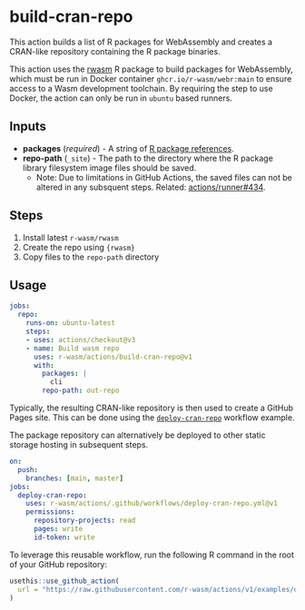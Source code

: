 # build-cran-repo

This action builds a list of R packages for WebAssembly and creates a CRAN-like repository containing the R package binaries.

This action uses the [rwasm](https://r-wasm.github.io/rwasm/) R package to build packages for WebAssembly, which must be run in Docker container `ghcr.io/r-wasm/webr:main` to ensure access to a Wasm development toolchain. By requiring the step to use Docker, the action can only be run in `ubuntu` based runners.

## Inputs

* **packages** (*required*) - A string of [R package references](https://r-lib.github.io/pkgdepends/reference/pkg_refs.html).
* **repo-path** (`_site`) - The path to the directory where the R package library filesystem image files should be saved.
  * Note: Due to limitations in GitHub Actions, the saved files can not be altered in any subsquent steps. Related: [actions/runner#434](https://github.com/actions/runner/issues/434).

## Steps

1. Install latest `r-wasm/rwasm`
2. Create the repo using `{rwasm}`
3. Copy files to the `repo-path` directory

## Usage

```yaml
jobs:
  repo:
    runs-on: ubuntu-latest
    steps:
    - uses: actions/checkout@v3
    - name: Build wasm repo
      uses: r-wasm/actions/build-cran-repo@v1
      with:
        packages: |
          cli
        repo-path: out-repo
```

Typically, the resulting CRAN-like repository is then used to create a GitHub Pages site. This can be done using the [`deploy-cran-repo`](../examples/deploy-cran-repo.yml) workflow example.

The package repository can alternatively be deployed to other static storage hosting in subsequent steps.

```yaml
on:
  push:
    branches: [main, master]
jobs:
  deploy-cran-repo:
    uses: r-wasm/actions/.github/workflows/deploy-cran-repo.yml@v1
    permissions:
      repository-projects: read
      pages: write
      id-token: write
```

To leverage this reusable workflow, run the following R command in the root of your GitHub repository:

```R
usethis::use_github_action(
  url = "https://raw.githubusercontent.com/r-wasm/actions/v1/examples/deploy-cran-repo.yml"
)
```
